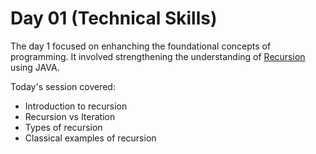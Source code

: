 # Day 01 (Technical Skills)

The day 1 focused on enhanching the foundational concepts of programming. It involved strengthening the understanding of [Recursion](#recursion) using JAVA. 

Today's session covered: 
- Introduction to recursion
- Recursion vs Iteration
- Types of recursion
- Classical examples of recursion